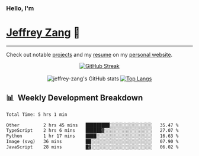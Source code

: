 
### Hello, I'm 
# [Jeffrey Zang](https://www.linkedin.com/in/jeffreyzang/) 🦀

---

Check out notable [projects](https://jeffz.dev/projects) and my [resume](https://jeffz.dev/resume) on my [personal website](https://jeffz.dev/).

<div align = 'center'>

[![GitHub Streak](https://github-readme-streak-stats.herokuapp.com/?user=jeffrey-zang&theme=tokyonight)](https://git.io/streak-stats)
<br></br>
![jeffrey-zang's GitHub stats](https://github-readme-stats.vercel.app/api?username=jeffrey-zang&show_icons=true&theme=tokyonight&hide_rank=true&hide=stars) 
[![Top Langs](https://github-readme-stats.vercel.app/api/top-langs/?username=jeffrey-zang&hide=ShaderLab,HLSL&layout=compact&theme=tokyonight)](https://github.com/anuraghazra/github-readme-stats)

</div>

## 📊 &nbsp;Weekly Development Breakdown
<!--START_SECTION:waka-->

```txt
Total Time: 5 hrs 1 min

Other         2 hrs 45 mins   █████████░░░░░░░░░░░░░░░░   35.47 %
TypeScript    2 hrs 6 mins    ██████▓░░░░░░░░░░░░░░░░░░   27.07 %
Python        1 hr 17 mins    ████░░░░░░░░░░░░░░░░░░░░░   16.63 %
Image (svg)   36 mins         ██░░░░░░░░░░░░░░░░░░░░░░░   07.90 %
JavaScript    28 mins         █▓░░░░░░░░░░░░░░░░░░░░░░░   06.02 %
```

<!--END_SECTION:waka-->

